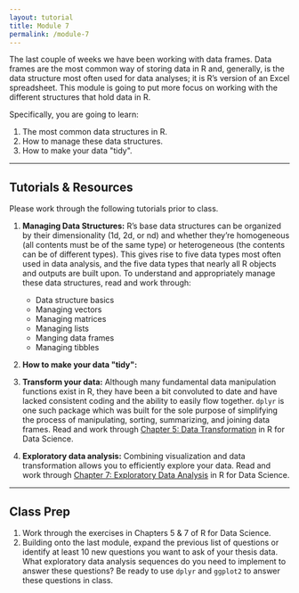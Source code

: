 ```yaml
---
layout: tutorial
title: Module 7
permalink: /module-7
---
```


The last couple of weeks we have been working with data frames. Data frames are the most common way of storing data in R and, generally, is the data structure most often used for data analyses; it is R’s version of an Excel spreadsheet. This module is going to put more focus on working with the different structures that hold data in R.

Specifically, you are going to learn: 

1. The most common data structures in R.
2. How to manage these data structures.
3. How to make your data "tidy".


<hr>

## Tutorials & Resources

Please work through the following tutorials prior to class. 

1. __Managing Data Structures:__ R’s base data structures can be organized by their dimensionality (1d, 2d, or nd) and whether they’re homogeneous (all contents must be of the same type) or heterogeneous (the contents can be of different types). This gives rise to five data types most often used in data analysis, and the five data types that nearly all R objects and outputs are built upon.  To understand and appropriately manage these data structures, read and work through:
   - Data structure basics
   - Managing vectors
   - Managing matrices
   - Managing lists
   - Manging data frames
   - Managing tibbles
2. __How to make your data "tidy":__

1. __Transform your data:__ Although many fundamental data manipulation functions exist in R, they have been a bit convoluted to date and have lacked consistent coding and the ability to easily flow together. `dplyr` is one such package which was built for the sole purpose of simplifying the process of manipulating, sorting, summarizing, and joining data frames.  Read and work through [Chapter 5: Data Transformation](http://r4ds.had.co.nz/transform.html) in R for Data Science.

2. __Exploratory data analysis:__ Combining visualization and data transformation allows you to efficiently explore your data. Read and work through [Chapter 7: Exploratory Data Analysis](http://r4ds.had.co.nz/exploratory-data-analysis.html) in R for Data Science. 


<hr>

## Class Prep

1. Work through the exercises in Chapters 5 & 7 of R for Data Science.
2. Building onto the last module, expand the previous list of questions or identify at least 10 new questions you want to ask of your thesis data.  What exploratory data analysis sequences do you need to implement to answer these questions?  Be ready to use `dplyr` and `ggplot2` to answer these questions in class.
